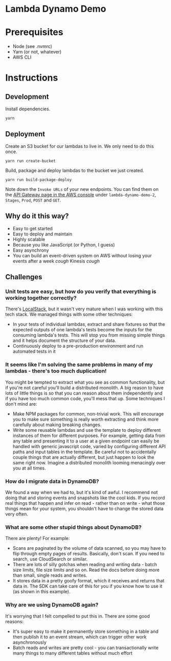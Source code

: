 # Lambda Dynamo Demo

# Prerequisites

- Node (see .nvmrc)
- Yarn (or not, whatever)
- AWS CLI

# Instructions

## Development

Install dependencies.

```
yarn
```

## Deployment

Create an S3 bucket for our lambdas to live in. We only need to do this once.

```
yarn run create-bucket
```

Build, package and deploy lambdas to the bucket we just created.

```
yarn run build-package-deploy
```

Note down the `Invoke URLs` of your new endpoints. You can find them on the [API Gateway page in the AWS console](https://ap-southeast-2.console.aws.amazon.com/apigateway/home?region=ap-southeast-2#/apis) under `lambda-dynamo-demo-2`, `Stages`, `Prod`, `POST` and `GET`.

## Why do it this way?

- Easy to get started
- Easy to deploy and maintain
- Highly scalable
- Because you like JavaScript (or Python, I guess)
- Easy asynchrony
- You can build an event-driven system on AWS without losing your events after a week *cough* Kinesis *cough*

## Challenges

### Unit tests are easy, but how do you verify that everything is working together correctly?

There's [LocalStack](https://localstack.cloud/), but it wasn't very mature when I was working with this tech stack. We managed things with some other techniques:

- In your tests of individual lambdas, extract and share fixtures so that the expected outputs of one lambda's tests become the inputs for the consuming lambda's tests. This will stop you from missing simple things and it helps document the structure of your data.
- Continuously deploy to a pre-production environment and run automated tests in it

### It seems like I'm solving the same problems in many of my lambdas - there's too much duplication!

You might be tempted to extract what you see as common functionality, but if you're not careful you'll build a distributed monolith. A big reason to have lots of little things is so that you can reason about them independently and if you have too much common code, you'll mess that up. Some techniques I don't mind are:

- Make NPM packages for common, non-trivial work. This will encourage you to make sure something is really worth extracting and think more carefully about making breaking changes.
- Write some reusable lambdas and use the template to deploy different instances of them for different purposes. For example, getting data from any table and presenting it to a user at a given endpoint can easily be handled with generic javascript code, varied by configuring different API paths and input tables in the template. Be careful not to accidentally couple things that are actually different, but just happen to look the same right now. Imagine a distributed monolith looming menacingly over you at all times.

### How do I migrate data in DynamoDB?

We found a way when we had to, but it's kind of awful. I recommend not doing that and storing events and snapshots like the cool kids. If you record real things that happen and infer on read - rather than on write - what those things mean for your system, you shouldn't have to change the stored data very often.

### What are some other stupid things about DynamoDB?

There are plenty! For example:

- Scans are paginated by the volume of data scanned, so you may have to flip through empty pages of results. Basically, don't scan. If you need to search, use CloudSearch or similar.
- There are lots of silly gotchas when reading and writing data - batch size limits, file size limits and so on. Read the docs before doing more than small, single reads and writes.
- It stores data in a pretty goofy format, which it receives and returns that data in. The SDK can take care of this for you if you know how to use it (as shown in this example).

### Why are we using DynamoDB again?

It's worrying that I felt compelled to put this in. There are some good reasons:

- It's super easy to make it permanently store something in a table and then publish it to an event stream, which can trigger other work asynchronously
- Batch reads and writes are pretty cool - you can transactionally write many things to many different tables without much effort
